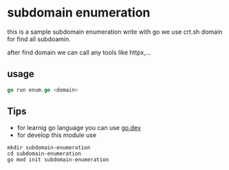 # subdomain enumeration
this is a sample subdomain enumeration write with go 
we use crt.sh domain for find all subdoamin.

after find domain we can call any tools like httpx,...


## usage 
```go
go run enum.go <domain>
```


## Tips
* for learnig go language you can use [go.dev](https://go.dev/tour/welcome/1)
* for develop this module use 

```shell
mkdir subdomain-enumeration
cd subdomain-enumeration
go mod init subdomain-enumeration
```
